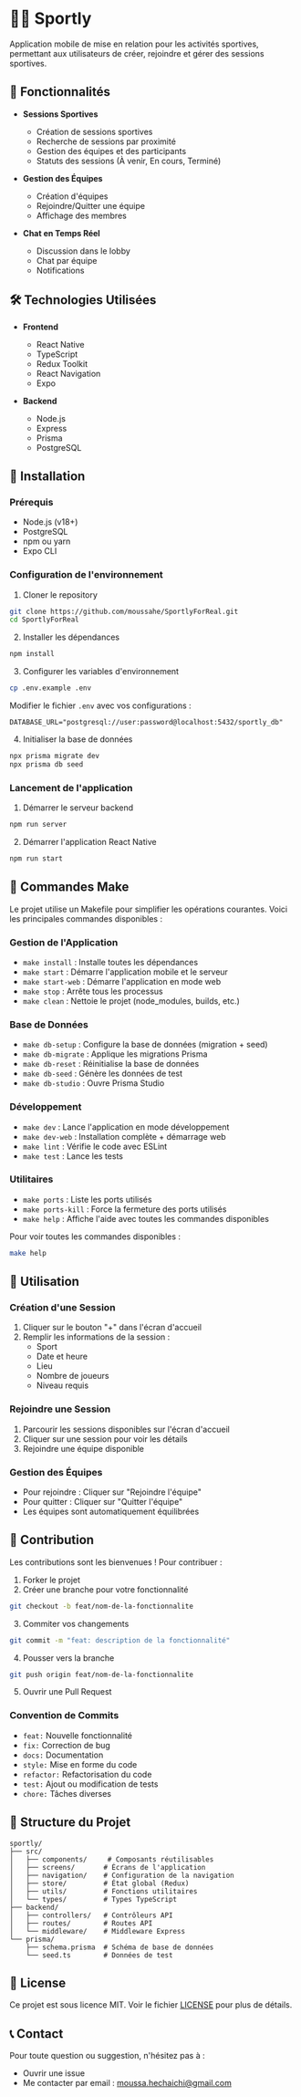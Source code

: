 # 🏃‍♂️ Sportly

Application mobile de mise en relation pour les activités sportives, permettant aux utilisateurs de créer, rejoindre et gérer des sessions sportives.

## 📱 Fonctionnalités

- **Sessions Sportives**
  - Création de sessions sportives
  - Recherche de sessions par proximité
  - Gestion des équipes et des participants
  - Statuts des sessions (À venir, En cours, Terminé)

- **Gestion des Équipes**
  - Création d'équipes
  - Rejoindre/Quitter une équipe
  - Affichage des membres

- **Chat en Temps Réel**
  - Discussion dans le lobby
  - Chat par équipe
  - Notifications

## 🛠 Technologies Utilisées

- **Frontend**
  - React Native
  - TypeScript
  - Redux Toolkit
  - React Navigation
  - Expo

- **Backend**
  - Node.js
  - Express
  - Prisma
  - PostgreSQL

## 🚀 Installation

### Prérequis

- Node.js (v18+)
- PostgreSQL
- npm ou yarn
- Expo CLI

### Configuration de l'environnement

1. Cloner le repository
```bash
git clone https://github.com/moussahe/SportlyForReal.git
cd SportlyForReal
```

2. Installer les dépendances
```bash
npm install
```

3. Configurer les variables d'environnement
```bash
cp .env.example .env
```
Modifier le fichier `.env` avec vos configurations :
```
DATABASE_URL="postgresql://user:password@localhost:5432/sportly_db"
```

4. Initialiser la base de données
```bash
npx prisma migrate dev
npx prisma db seed
```

### Lancement de l'application

1. Démarrer le serveur backend
```bash
npm run server
```

2. Démarrer l'application React Native
```bash
npm run start
```

## 🔧 Commandes Make

Le projet utilise un Makefile pour simplifier les opérations courantes. Voici les principales commandes disponibles :

### Gestion de l'Application

- `make install` : Installe toutes les dépendances
- `make start` : Démarre l'application mobile et le serveur
- `make start-web` : Démarre l'application en mode web
- `make stop` : Arrête tous les processus
- `make clean` : Nettoie le projet (node_modules, builds, etc.)

### Base de Données

- `make db-setup` : Configure la base de données (migration + seed)
- `make db-migrate` : Applique les migrations Prisma
- `make db-reset` : Réinitialise la base de données
- `make db-seed` : Génère les données de test
- `make db-studio` : Ouvre Prisma Studio

### Développement

- `make dev` : Lance l'application en mode développement
- `make dev-web` : Installation complète + démarrage web
- `make lint` : Vérifie le code avec ESLint
- `make test` : Lance les tests

### Utilitaires

- `make ports` : Liste les ports utilisés
- `make ports-kill` : Force la fermeture des ports utilisés
- `make help` : Affiche l'aide avec toutes les commandes disponibles

Pour voir toutes les commandes disponibles :
```bash
make help
```

## 📱 Utilisation

### Création d'une Session

1. Cliquer sur le bouton "+" dans l'écran d'accueil
2. Remplir les informations de la session :
   - Sport
   - Date et heure
   - Lieu
   - Nombre de joueurs
   - Niveau requis

### Rejoindre une Session

1. Parcourir les sessions disponibles sur l'écran d'accueil
2. Cliquer sur une session pour voir les détails
3. Rejoindre une équipe disponible

### Gestion des Équipes

- Pour rejoindre : Cliquer sur "Rejoindre l'équipe"
- Pour quitter : Cliquer sur "Quitter l'équipe"
- Les équipes sont automatiquement équilibrées

## 👥 Contribution

Les contributions sont les bienvenues ! Pour contribuer :

1. Forker le projet
2. Créer une branche pour votre fonctionnalité
```bash
git checkout -b feat/nom-de-la-fonctionnalite
```
3. Commiter vos changements
```bash
git commit -m "feat: description de la fonctionnalité"
```
4. Pousser vers la branche
```bash
git push origin feat/nom-de-la-fonctionnalite
```
5. Ouvrir une Pull Request

### Convention de Commits

- `feat:` Nouvelle fonctionnalité
- `fix:` Correction de bug
- `docs:` Documentation
- `style:` Mise en forme du code
- `refactor:` Refactorisation du code
- `test:` Ajout ou modification de tests
- `chore:` Tâches diverses

## 📝 Structure du Projet

```
sportly/
├── src/
│   ├── components/     # Composants réutilisables
│   ├── screens/       # Écrans de l'application
│   ├── navigation/    # Configuration de la navigation
│   ├── store/         # État global (Redux)
│   ├── utils/         # Fonctions utilitaires
│   └── types/         # Types TypeScript
├── backend/
│   ├── controllers/   # Contrôleurs API
│   ├── routes/        # Routes API
│   └── middleware/    # Middleware Express
└── prisma/
    ├── schema.prisma  # Schéma de base de données
    └── seed.ts        # Données de test
```

## 📄 License

Ce projet est sous licence MIT. Voir le fichier [LICENSE](LICENSE) pour plus de détails.

## 📞 Contact

Pour toute question ou suggestion, n'hésitez pas à :
- Ouvrir une issue
- Me contacter par email : [moussa.hechaichi@gmail.com](mailto:moussa.hechaichi@gmail.com) 